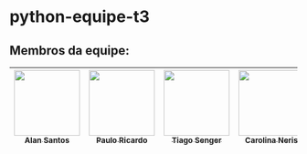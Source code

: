 # python-equipe-t3

## Membros da equipe:

| [<img src="https://avatars.githubusercontent.com/u/30904884?v=4" width=115><br><sub>Alan Santos</sub>](https://github.com/AlanSantos01) |  [<img src="https://avatars.githubusercontent.com/u/83993439?v=4" width=115><br><sub>Paulo Ricardo </sub>](https://github.com/Ricardo-1991/) |  [<img src="https://avatars.githubusercontent.com/u/142937983?v=4" width=115><br><sub>Tiago Senger</sub>](https://github.com/https://github.com/tiagosenger) | [<img src="https://avatars.githubusercontent.com/u/85597024?v=4" width=115><br><sub>Carolina Neris</sub>](https://github.com/CarolineNeris) | |
| :---: | :---: | :---: | :---: |:---: |
  
